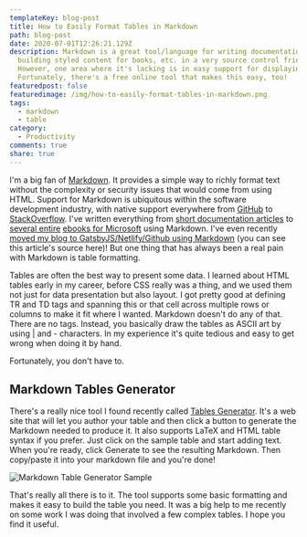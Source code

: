 ```yaml
---
templateKey: blog-post
title: How to Easily Format Tables in Markdown
path: blog-post
date: 2020-07-01T12:26:21.129Z
description: Markdown is a great tool/language for writing documentation and
  building styled content for books, etc. in a very source control friendly way.
  However, one area where it's lacking is in easy support for displaying tables.
  Fortunately, there's a free online tool that makes this easy, too!
featuredpost: false
featuredimage: /img/how-to-easily-format-tables-in-markdown.png
tags:
  - markdown
  - table
category:
  - Productivity
comments: true
share: true
---
```

I'm a big fan of [Markdown](https://www.markdownguide.org/basic-syntax/). It provides a simple way to richly format text without the complexity or security issues that would come from using HTML. Support for Markdown is ubiquitous within the software development industry, with native support everywhere from [GitHub](https://guides.github.com/features/mastering-markdown/) to [StackOverflow](https://stackoverflow.com/editing-help). I've written everything from [short documentation articles](https://docs.microsoft.com/en-us/aspnet/core/fundamentals/middleware/) to [several entire](https://docs.microsoft.com/en-us/dotnet/architecture/cloud-native/) [ebooks for Microsoft](https://docs.microsoft.com/en-us/dotnet/architecture/modern-web-apps-azure/) using Markdown. I've even recently [moved my blog to GatsbyJS/Netlify/Github using Markdown](https://github.com/ardalis/ardalis-com-gatsby) (you can see this article's source here)! But one thing that has always been a real pain with Markdown is table formatting.

Tables are often the best way to present some data. I learned about HTML tables early in my career, before CSS really was a thing, and we used them not just for data presentation but also layout. I got pretty good at defining TR and TD tags and spanning this or that cell across multiple rows or columns to make it fit where I wanted. Markdown doesn't do any of that. There are no tags. Instead, you basically draw the tables as ASCII art by using | and - characters. In my experience it's quite tedious and easy to get wrong when doing it by hand.

Fortunately, you don't have to.

## Markdown Tables Generator

There's a really nice tool I found recently called [Tables Generator](https://www.tablesgenerator.com/markdown_tables). It's a web site that will let you author your table and then click a button to generate the Markdown needed to produce it. It also supports LaTeX and HTML table syntax if you prefer. Just click on the sample table and start adding text. When you're ready, click Generate to see the resulting Markdown. Then copy/paste it into your markdown file and you're done!

![Markdown Table Generator Sample](/img/markdown-tables-generator-sample.png)

That's really all there is to it. The tool supports some basic formatting and makes it easy to build the table you need. It was a big help to me recently on some work I was doing that involved a few complex tables. I hope you find it useful.